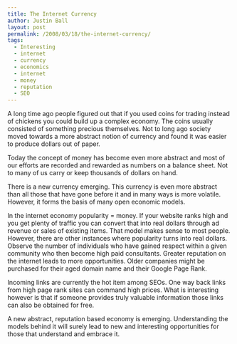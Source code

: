 ```yaml
---
title: The Internet Currency
author: Justin Ball
layout: post
permalink: /2008/03/18/the-internet-currency/
tags:
  - Interesting
  - internet
  - currency
  - economics
  - internet
  - money
  - reputation
  - SEO
---
```


A long time ago people figured out that if you used coins for trading instead of chickens you could build up a complex economy. The coins usually consisted of something precious themselves. Not to long ago society moved towards a more abstract notion of currency and found it was easier to produce dollars out of paper. 

Today the concept of money has become even more abstract and most of our efforts are recorded and rewarded as numbers on a balance sheet. Not to many of us carry or keep thousands of dollars on hand.

There is a new currency emerging. This currency is even more abstract than all those that have gone before it and in many ways is more volatile. However, it forms the basis of many open economic models.

In the internet economy popularity = money. If your website ranks high and you get plenty of traffic you can convert that into real dollars through ad revenue or sales of existing items. That model makes sense to most people. However, there are other instances where popularity turns into real dollars. Observe the number of individuals who have gained respect within a given community who then become high paid consultants. Greater reputation on the internet leads to more opportunities. Older companies might be purchased for their aged domain name and their Google Page Rank. 

Incoming links are currently the hot item among SEOs. One way back links from high page rank sites can command high prices. What is interesting however is that if someone provides truly valuable information those links can also be obtained for free.

A new abstract, reputation based economy is emerging. Understanding the models behind it will surely lead to new and interesting opportunities for those that understand and embrace it.